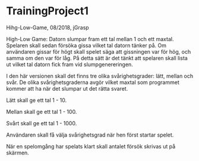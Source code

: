 # TrainingProject1
Hihg-Low-Game, 08/2018, jGrasp

High-Low Game: Datorn slumpar fram ett tal mellan 1 och ett maxtal. Spelaren skall sedan försöka gissa vilket tal datorn tänker på. Om användaren gissar för högt skall spelet säga att gissningen var för hög, och samma om den var för låg. På detta sätt är det tänkt att spelaren skall lista ut vilket tal datorn fick fram vid slumpgenereringen.

I den här versionen skall det finns tre olika svårighetsgrader: lätt, mellan och svår. De olika svårighetsgraderna avgör vilket maxtal som programmet kommer att ha när det slumpar ut det rätta svaret.

Lätt skall ge ett tal 1 - 10.

Mellan skall ge ett tal 1 - 100.

Svårt skall ge ett tal 1 - 1000.

Användaren skall få välja svårighetsgrad när hen först startar spelet.

När en spelomgång har spelats klart skall antalet försök skrivas ut på skärmen.
